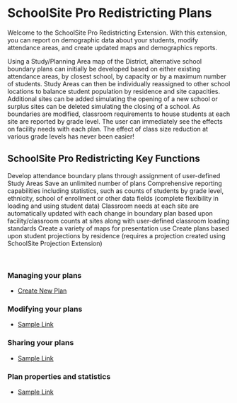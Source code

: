
# SchoolSite Pro Redistricting Plans
Welcome to the SchoolSite Pro Redistricting Extension. With this extension, you can report on demographic data about your students, modify attendance areas, and create updated maps and demographics reports.

Using a Study/Planning Area map of the District, alternative school boundary plans can initially be developed based on either existing attendance areas, by closest school, by capacity or by a maximum number of students. Study Areas can then be individually reassigned to other school locations to balance student population by residence and site capacities. Additional sites can be added simulating the opening of a new school or surplus sites can be deleted simulating the closing of a school. As boundaries are modified, classroom requirements to house students at each site are reported by grade level. The user can immediately see the effects on facility needs with each plan. The effect of class size reduction at various grade levels has never been easier!

## SchoolSite Pro Redistricting Key Functions
Develop attendance boundary plans through assignment of user-defined Study Areas
Save an unlimited number of plans
Comprehensive reporting capabilities including statistics, such as counts of students by grade level, ethnicity, school of enrollment or other data fields (complete flexibility in loading and using student data)
Classroom needs at each site are automatically updated with each change in boundary plan based upon facility/classroom counts at sites along with user-defined classroom loading standards
Create a variety of maps for presentation use
Create plans based upon student projections by residence (requires a projection created using SchoolSite Projection Extension)

&nbsp;

### Managing your plans
* [Create New Plan](createPlan/index.md)

### Modifying your plans
* [Sample Link](index.md)

### Sharing your plans
* [Sample Link](index.md)

### Plan properties and statistics
* [Sample Link](index.md)
